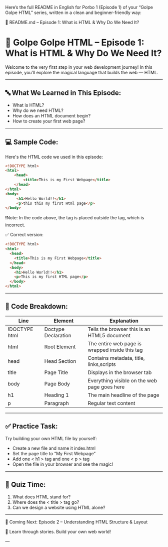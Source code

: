 Here’s the full README in English for Porbo 1 (Episode 1) of your “Golpe Golpe HTML” series, written in a clean and beginner-friendly way:

📘 README.md – Episode 1: What is HTML & Why Do We Need It?

# 📘 Golpe Golpe HTML – Episode 1: What is HTML & Why Do We Need It?

Welcome to the very first step in your web development journey!
In this episode, you’ll explore the magical language that builds the web — HTML.

---

## 🔤 What We Learned in This Episode:

* What is HTML?
* Why do we need HTML?
* How does an HTML document begin?
* How to create your first web page?

---

## 💻 Sample Code:

Here's the HTML code we used in this episode:

```html
<!DOCTYPE html>
<html>
    <head>
        <title>This is my First Webpage</title>
    </head>
</html>
<body>
     <h1>Hello World!!</h1>
     <p>this this my first Html page</p>
</body>
```

❗️Note: In the code above, the <body> tag is placed outside the <html> tag, which is incorrect.

✅ Correct version:

```html
<!DOCTYPE html>
<html>
  <head>
    <title>This is my First Webpage</title>
  </head>
  <body>
    <h1>Hello World!!</h1>
    <p>This is my first HTML page</p>
  </body>
</html>
```

---

## 🧠 Code Breakdown:

| Line            | Element             | Explanation                                    |
| --------------- | ------------------- | ---------------------------------------------- |
| !DOCTYPE html | Doctype Declaration | Tells the browser this is an HTML5 document    |
| html          | Root Element        | The entire web page is wrapped inside this tag |
| head          | Head Section        | Contains metadata, title, links,scripts        |     
| title         | Page Title          | Displays in the browser tab                    |
| body          | Page Body           | Everything visible on the web page goes here   |
| h1          | Heading 1           | The main headline of the page                  |
| p             | Paragraph           | Regular text content                           |

---

## ✅ Practice Task:

Try building your own HTML file by yourself:

* Create a new file and name it index.html
* Set the page title to “My First Webpage”
* Add one < h1 > tag and one < p > tag
* Open the file in your browser and see the magic!

---

## 🧪 Quiz Time:

1. What does HTML stand for?
2. Where does the < title > tag go?
3. Can we design a website using HTML alone?

---

📌 Coming Next:
Episode 2 – Understanding HTML Structure & Layout

🧡 Learn through stories. Build your own web world!

—

